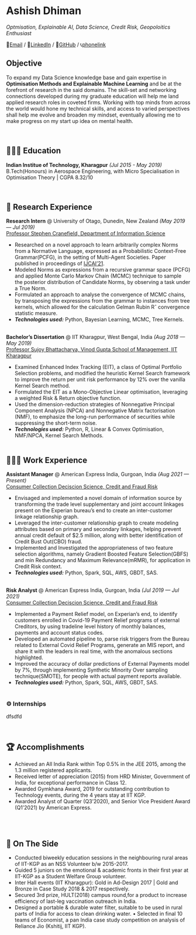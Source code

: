# Ashish Dhiman

_Optmisation, Explainable AI, Data Science, Credit Risk, Geopoloitics Enthusiast_ <br>

📧[Email](mailto:ashish1610dhiman@gmail.com)  / 🔗[LinkedIn](https://www.linkedin.com/in/ashish1610dhiman/) / 🔗[GitHub](https://github.com/ashish1610dhiman/) / 📞[phonelink](+91-9805441123)

## Objective
To expand my Data Science knowledge base and gain expertise in **Optimisation Methods and Explainable Machine Learning** and be at the forefront of research in the said domains. The skill-set and networking connections developed during my graduate education will help me land applied research roles in coveted firms. Working with top minds from across the world would hone my technical skills, and access to varied perspectives shall help me evolve and broaden my mindset, eventually allowing me to make progress on my start up idea on mental health.

<br>

## 👩🏼‍🎓 Education

**Indian Institue of Technology, Kharagpur**  _(Jul 2015 - May 2019)_ <br>
B.Tech(Honours) in Aerospace Engineering, with Micro Specialisation in Optimisation Theory | CGPA 8.32/10


<br>

## 📖 Research Experience

**Research Intern** @ University of Otago, Dunedin, New Zealand _(May 2019 — Jul 2019)_ <br>
[Professor Stephen Cranefield, Department of Information Science](https://www.otago.ac.nz/info-science/about/stephen-cranefield.html)
  - Researched on a novel approach to learn arbitrarily complex Norms from a Normative Language, expressed as a Probabilistic Context-Free Grammar(PCFG), in the setting of Multi-Agent Societies. Paper published in proceedings of [IJCAI’21](https://www.ijcai.org/proceedings/2021/17).
  - Modeled Norms as expressions from a recursive grammar space (PCFG) and applied Monte Carlo Markov Chain (MCMC)
technique to sample the posterior distribution of Candidate Norms, by observing a task under a True Norm.
  - Formulated an approach to analyse the convergence of MCMC chains, by transposing the expressions from the grammar to instances from tree kernels, which allowed for the calculation Gelman Rubin Rˆ convergence statistic measure.
  - **_Technologies used:_** Python, Bayesian Learning, MCMC, Tree Kernels.
<br><br>


**Bachelor’s Dissertation** @ IIT Kharagpur, West Bengal, India _(Aug 2018 — May 2019)_ <br>
[Professor Sujoy Bhattacharya, Vinod Gupta School of Management, IIT Kharagpur](http://www.iitkgp.ac.in/department/BM/faculty/bm-sujoybtc)
  -  Examined Enhanced Index Tracking (EIT), a class of Optimal Portfolio Selection problems, and modified the heuristic
Kernel Search framework to improve the return per unit risk performance by 12% over the vanilla Kernel Search method.
  - Formulated the EIT as a Mono-Objective Linear optimisation, leveraging a weighted Risk & Return objective function.
  - Used the dimension-reduction strategies of Nonnegative Principal Component Analysis (NPCA) and Nonnegative Matrix factorisation (NMF), to emphasize the long-run performance of securities while suppressing the short-term noise.
  - **_Technologies used:_** Python, R, Linear & Convex Optimisation, NMF/NPCA, Kernel Search Methods.
<br><br>

## 👩🏼‍💻 Work Experience

**Assistant Manager** @ American Express India, Gurgoan, India _(Aug 2021 — Present)_ <br>
[Consumer Collection Deciscion Science, Credit and Fraud Risk](https://www.americanexpress.com/en-us/careers/career-areas/risk-and-data-analytics/?intlink=us-amex-career-en-us-careerArea-Analytics)
  - Envisaged and implemented a novel domain of information source by transforming the trade level supplementary and joint account linkages present on the Experian bureau’s end to create an inter-customer linkage relationship graph.
  - Leveraged the inter-customer relationship graph to create modeling attributes based on primary and secondary linkages, helping prevent annual credit default of $2.5 million, along with better identification of Credit Bust Out(CBO) fraud.
  - Implemented and Investigated the appropriateness of two feature selection algorithms, namely Gradient Boosted Feature Selection(GBFS) and min Redundancy and Maximum Relevance(mRMR), for application in Credit Risk context.
  - **_Technologies used:_** Python, Spark, SQL, AWS, GBDT, SAS.
<br><br>

**Risk Analyst** @ American Express India, Gurgoan, India _(Jul 2019 — Jul 2021)_ <br>
[Consumer Collection Deciscion Science, Credit and Fraud Risk](https://www.americanexpress.com/en-us/careers/career-areas/risk-and-data-analytics/?intlink=us-amex-career-en-us-careerArea-Analytics)
  - Implemented a Payment Relief model, on Experian’s end, to identify customers enrolled in Covid-19 Payment Relief programs of external Creditors, by using tradeline level history of monthly balances, payments and account status codes.
  - Developed an automated pipeline to, parse risk triggers from the Bureau related to External Covid Relief Programs, generate an MIS report, and share it with the leaders in real time, with the anomalous sections highlighted.
  - Improved the accuracy of dollar predictions of External Payments model by 7%, through implementing Synthetic Minority Over sampling technique(SMOTE), for people with actual payment reports available.
 - **_Technologies used:_** Python, Spark, SQL, AWS, GBDT, SAS.
<br><br>

### ⚙️ Internships
dfsdfd

<br>

## 🏆 Accomplishments

- Achieved an All India Rank within Top 0.5% in the JEE 2015, among the 1.3 million registered applicants.
- Received letter of appreciation (2015) from HRD Minister, Government of India, for exceptional performance in Class 12.
- Awarded Gymkhana Award, 2019 for outstanding contribution to Technology events, during the 4 years stay at IIT KGP. 
- Awarded Analyst of Quarter (Q3’2020), and Senior Vice President Award (Q1’2021) by American Express.
<br><br>

<br>

## 📌 On The Side
- Conducted biweekly education sessions in the neighbouring rural areas of IIT-KGP as an NSS Volunteer b/w 2015-2017. 
- Guided 5 juniors on the emotional & academic fronts in their first year at IIT-KGP as a Student Welfare Group volunteer. 
- Inter Hall events (IIT Kharagpur): Gold in Ad-Design 2017 | Gold and Bronze in Case Study 2018 & 2017 respectively. 
- Secured 3rd prize, HULT(2018) campus round,for a product to increase efficiency of last-leg vaccination outreach in India. 
- Designed a portable & durable water filter, suitable to be used in rural parts of India for access to clean drinking water. • Selected in final 10 teams of Economist, a pan India case study competition on analysis of Reliance Jio (Kshitij, IIT KGP).
